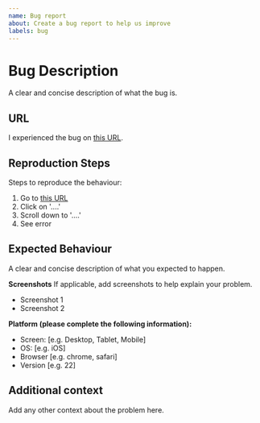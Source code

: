 ```yaml
---
name: Bug report
about: Create a bug report to help us improve
labels: bug
---
```


# Bug Description

A clear and concise description of what the bug is.

## URL

I experienced the bug on [this URL](https://findtreasure.app).

## Reproduction Steps

Steps to reproduce the behaviour:

1. Go to [this URL](https://findtreasure.app)
2. Click on '....'
3. Scroll down to '....'
4. See error

## Expected Behaviour

A clear and concise description of what you expected to happen.

**Screenshots**
If applicable, add screenshots to help explain your problem.

- Screenshot 1
- Screenshot 2

**Platform (please complete the following information):**

- Screen: [e.g. Desktop, Tablet, Mobile]
- OS: [e.g. iOS]
- Browser [e.g. chrome, safari]
- Version [e.g. 22]

## Additional context

Add any other context about the problem here.
